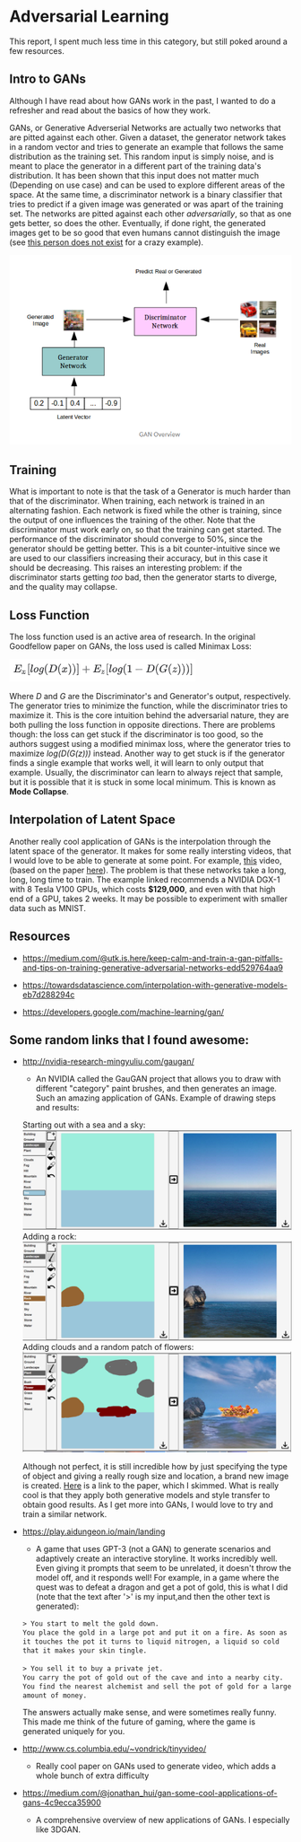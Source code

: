 # Adversarial Learning
This report, I spent much less time in this category, but still poked around a few resources.

## Intro to GANs
Although I have read about how GANs work in the past, I wanted to do a refresher and read about the basics of how they work.

GANs, or Generative Adverserial Networks are actually two networks that are pitted against each other. Given a dataset, the generator network takes in a random vector and tries to generate an example that follows the same distribution as the training set. This random input is simply noise, and is meant to place the generator in a different part of the training data's distribution. It has been shown that this input does not matter much (Depending on use case) and can be used to explore different areas of the space. At the same time, a discriminator network is a binary classifier that tries to predict if a given image was generated or was apart of the training set. The networks are pitted against each other *adversarially*, so that as one gets better, so does the other. Eventually, if done right, the generated images get to be so good that even humans cannot distinguish the image (see [this person does not exist](https://thispersondoesnotexist.com) for a crazy example).


![Basics](img/basic_structure.png)


## Training
What is important to note is that the task of a Generator is much harder than that of the discriminator. When training, each network is trained in an alternating fashion. Each network is fixed while the other is training, since the output of one influences the training of the other. Note that the discriminator must work early on, so that the training can get started. The performance of the discriminator should converge to 50%, since the generator should be getting better. This is a bit counter-intuitive since we are used to our classifiers increasing their accuracy, but in this case it should be decreasing. This raises an interesting problem: if the discriminator starts getting *too* bad, then the generator starts to diverge, and the quality may collapse.

## Loss Function
The loss function used is an active area of research. In the original Goodfellow paper on GANs, the loss used is called Minimax Loss:

![minimax](./img/minimax.png)

Where *D* and *G* are the Discriminator's and Generator's output, respectively. The generator tries to minimize the function, while the discriminator tries to maximize it. This is the core intuition behind the adversarial nature, they are both pulling the loss function in opposite directions. There are problems though: the loss can get stuck if the discriminator is too good, so the authors suggest using a modified minimax loss, where the generator tries to maximize *log(D(G(z)))* instead. Another way to get stuck is if the generator finds a single example that works well, it will learn to only output that example. Usually, the discriminator can learn to always reject that sample,  but it is possible that it is stuck in some local minimum. This is known as **Mode Collapse**.  

## Interpolation of Latent Space
Another really cool application of GANs is the interpolation through the latent space of the generator. It makes for some really intersting videos, that I would love to be able to generate at some point. For example, [this](https://www.youtube.com/watch?v=djsEKYuiRFE&ab_channel=NolanStrait) video, (based on the paper [here](https://github.com/tkarras/progressive_growing_of_gans)). The problem is that these networks take a long, long, long time to train. The example linked recommends a NVIDIA DGX-1 with 8 Tesla V100 GPUs, which costs **$129,000**, and even with that high end of a GPU, takes 2 weeks. It may be possible to experiment with smaller data such as MNIST.


## Resources
- https://medium.com/@utk.is.here/keep-calm-and-train-a-gan-pitfalls-and-tips-on-training-generative-adversarial-networks-edd529764aa9

- https://towardsdatascience.com/interpolation-with-generative-models-eb7d288294c

- https://developers.google.com/machine-learning/gan/


## Some random links that I found awesome:
- http://nvidia-research-mingyuliu.com/gaugan/
    - An NVIDIA called the GauGAN project that allows you to draw with different "category" paint brushes, and then generates an image. Such an amazing application of GANs. Example of drawing steps and results:

    Starting out with a sea and a sky:
    ![0](./gaugan-examples/0.png)
    Adding a rock:
    ![1](./gaugan-examples/1.png)
    Adding clouds and a random patch of flowers:
    ![2](./gaugan-examples/2.png)

    Although not perfect, it is still incredible how by just specifying the type of object and giving a really rough size and location, a brand new image is created. [Here](https://arxiv.org/pdf/1903.07291.pdf) is a link to the paper, which I skimmed. What is really cool is that they apply both generative models and style transfer to obtain good results. As I get more into GANs, I would love to try and train a similar network.

- https://play.aidungeon.io/main/landing
    - A game that uses GPT-3 (not a GAN) to generate scenarios and adaptively create an interactive storyline. It works incredibly well. Even giving it prompts that seem to be unrelated, it doesn't throw the model off, and it responds well! For example, in a game where the quest was to defeat a dragon and get a pot of gold, this is what I did (note that the text after '>' is my input,and then the other text is generated):
    ```
    > You start to melt the gold down.
    You place the gold in a large pot and put it on a fire. As soon as it touches the pot it turns to liquid nitrogen, a liquid so cold that it makes your skin tingle.

    > You sell it to buy a private jet.
    You carry the pot of gold out of the cave and into a nearby city. You find the nearest alchemist and sell the pot of gold for a large amount of money.
    ```
    The answers actually make sense, and were sometimes really funny. This made me think of the future of gaming, where the game is generated uniquely for you.

- http://www.cs.columbia.edu/~vondrick/tinyvideo/
    - Really cool paper on GANs used to generate video, which adds a whole bunch of extra difficulty
- https://medium.com/@jonathan_hui/gan-some-cool-applications-of-gans-4c9ecca35900
    - A comprehensive overview of new applications of GANs. I especially like 3DGAN.